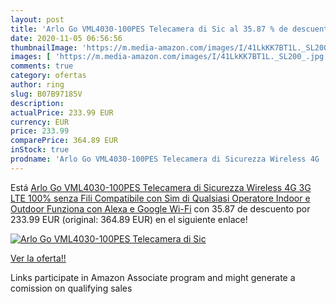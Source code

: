 ```yaml
---
layout: post
title: 'Arlo Go VML4030-100PES Telecamera di Sic al 35.87 % de descuento'
date: 2020-11-05 06:56:56
thumbnailImage: 'https://m.media-amazon.com/images/I/41LkKK7BT1L._SL200_.jpg'
images: [ 'https://m.media-amazon.com/images/I/41LkKK7BT1L._SL200_.jpg' ]
comments: true
category: ofertas
author: ring
slug: B07B97185V
description:
actualPrice: 233.99 EUR
currency: EUR
price: 233.99
comparePrice: 364.89 EUR
inStock: true
prodname: 'Arlo Go VML4030-100PES Telecamera di Sicurezza Wireless 4G  3G LTE 100% senza Fili  Compatibile con Sim di Qualsiasi Operatore  Indoor e Outdoor  Funziona con Alexa e Google Wi-Fi'
---
```


Está [Arlo Go VML4030-100PES Telecamera di Sicurezza Wireless 4G  3G LTE 100% senza Fili  Compatibile con Sim di Qualsiasi Operatore  Indoor e Outdoor  Funziona con Alexa e Google Wi-Fi](https://www.amazon.it/dp/B07B97185V/?tag=tolees00-21) con 35.87 de descuento por 233.99 EUR (original: 364.89 EUR) en el siguiente enlace!

[![Arlo Go VML4030-100PES Telecamera di Sic](https://m.media-amazon.com/images/I/41LkKK7BT1L._SL200_.jpg)](https://www.amazon.it/dp/B07B97185V/?tag=tolees00-21)

[Ver la oferta!!](https://www.amazon.it/dp/B07B97185V/?tag=tolees00-21)

Links participate in Amazon Associate program and might generate a comission on qualifying sales


